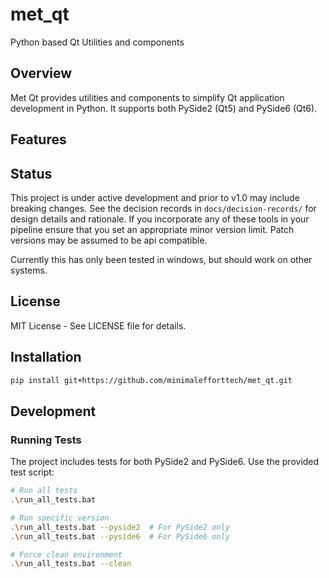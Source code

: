 # met_qt
Python based Qt Utilities and components

## Overview

Met Qt provides utilities and components to simplify Qt application development in Python. It supports both PySide2 (Qt5) and PySide6 (Qt6).

## Features

## Status

This project is under active development and prior to v1.0 may include breaking changes.
See the decision records in `docs/decision-records/` for design details and rationale.
If you incorporate any of these tools in your pipeline ensure that you set an appropriate minor version limit.
Patch versions may be assumed to be api compatible.

Currently this has only been tested in windows, but should work on other systems.

## License

MIT License - See LICENSE file for details.


## Installation

```bash
pip install git+https://github.com/minimalefforttech/met_qt.git
```

## Development

### Running Tests

The project includes tests for both PySide2 and PySide6. Use the provided test script:

```bash
# Run all tests
.\run_all_tests.bat

# Run specific version
.\run_all_tests.bat --pyside2  # For PySide2 only
.\run_all_tests.bat --pyside6  # For PySide6 only

# Force clean environment
.\run_all_tests.bat --clean
```
